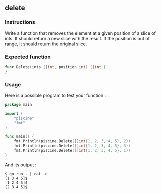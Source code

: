 ## delete

### Instructions

Write a function that removes the element at a given position of a slice of ints. It should return a new slice with the result. If the position is out of range, it should return the original slice.

### Expected function

```go
func Delete(ints []int, position int) []int {
}
```

### Usage

Here is a possible program to test your function :

```go
package main

import (
    "piscine"
    "fmt"
)

func main() {
	fmt.Println(piscine.Delete([]int{1, 2, 3, 4, 5}, 2))
	fmt.Println(piscine.Delete([]int{1, 2, 3, 4, 5}, 3))
	fmt.Println(piscine.Delete([]int{1, 2, 3, 4, 5}, 1))
}
```

And its output :

```console
$ go run . | cat -e
[1 3 4 5]$
[1 2 4 5]$
[2 3 4 5]$
```
